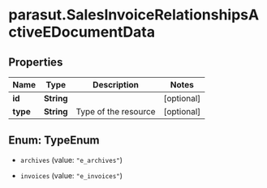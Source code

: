 # parasut.SalesInvoiceRelationshipsActiveEDocumentData

## Properties
Name | Type | Description | Notes
------------ | ------------- | ------------- | -------------
**id** | **String** |  | [optional] 
**type** | **String** | Type of the resource | [optional] 


<a name="TypeEnum"></a>
## Enum: TypeEnum


* `archives` (value: `"e_archives"`)

* `invoices` (value: `"e_invoices"`)




